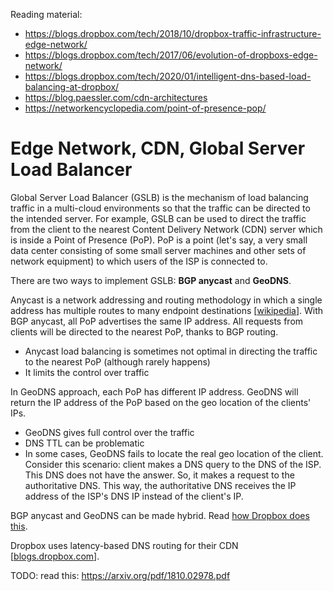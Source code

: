Reading material:

- https://blogs.dropbox.com/tech/2018/10/dropbox-traffic-infrastructure-edge-network/
- https://blogs.dropbox.com/tech/2017/06/evolution-of-dropboxs-edge-network/
- https://blogs.dropbox.com/tech/2020/01/intelligent-dns-based-load-balancing-at-dropbox/
- https://blog.paessler.com/cdn-architectures 
- https://networkencyclopedia.com/point-of-presence-pop/ 

# Edge Network, CDN, Global Server Load Balancer

Global Server Load Balancer (GSLB) is the mechanism of load balancing traffic in a multi-cloud environments so that the traffic can be directed to the intended server. For example, GSLB can be used to direct the traffic from the client to the nearest Content Delivery Network (CDN) server which is inside a Point of Presence (PoP). PoP is a point (let's say, a very small data center consisting of some small server machines and other sets of network equipment) to which users of the ISP is connected to.

There are two ways to implement GSLB: **BGP anycast** and **GeoDNS**.

Anycast is a network addressing and routing methodology in which a single address has multiple routes to many endpoint destinations [[wikipedia](https://en.wikipedia.org/wiki/Anycast)]. With BGP anycast, all PoP advertises the same IP address. All requests from clients will be directed to the nearest PoP, thanks to BGP routing.

- Anycast load balancing is sometimes not optimal in directing the traffic to the nearest PoP (although rarely happens)
- It limits the control over traffic

In GeoDNS approach, each PoP has different IP address. GeoDNS will return the IP address of the PoP based on the geo location of the clients' IPs.

- GeoDNS gives full control over the traffic
- DNS TTL can be problematic
- In some cases, GeoDNS fails to locate the real geo location of the client. Consider this scenario: client makes a DNS query to the DNS of the ISP. This DNS does not have the answer. So, it makes a request to the authoritative DNS. This way, the authoritative DNS receives the IP address of the ISP's DNS IP instead of the client's IP.

BGP anycast and GeoDNS can be made hybrid. Read [how Dropbox does this](https://blogs.dropbox.com/tech/2018/10/dropbox-traffic-infrastructure-edge-network/).

Dropbox uses latency-based DNS routing for their CDN [[blogs.dropbox.com](https://blogs.dropbox.com/tech/2020/01/intelligent-dns-based-load-balancing-at-dropbox/)].

TODO: read this: https://arxiv.org/pdf/1810.02978.pdf 